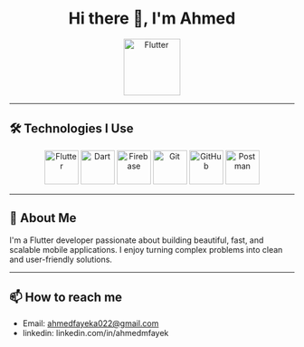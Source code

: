<h1 align="center">Hi there 👋, I'm Ahmed</h1>

<p align="center">
  <img src="https://storage.googleapis.com/cms-storage-bucket/0dbfcc7a59cd1cf16282.png" alt="Flutter" width="100"/>
</p>

---

## 🛠 Technologies I Use

<p align="center">
  <img src="https://cdn.jsdelivr.net/gh/devicons/devicon/icons/flutter/flutter-original.svg" alt="Flutter" width="60"/>
  <img src="https://cdn.jsdelivr.net/gh/devicons/devicon/icons/dart/dart-original.svg" alt="Dart" width="60"/>
  <img src="https://cdn.jsdelivr.net/gh/devicons/devicon/icons/firebase/firebase-plain.svg" alt="Firebase" width="60"/>
  <img src="https://cdn.jsdelivr.net/gh/devicons/devicon/icons/git/git-original.svg" alt="Git" width="60"/>
  <img src="https://cdn.jsdelivr.net/gh/devicons/devicon/icons/github/github-original.svg" alt="GitHub" width="60"/>
  <img src="https://www.vectorlogo.zone/logos/getpostman/getpostman-icon.svg" alt="Postman" width="60"/>
</p>

---

## 📱 About Me

I'm a Flutter developer passionate about building beautiful, fast, and scalable mobile applications. I enjoy turning complex problems into clean and user-friendly solutions.

---

## 📫 How to reach me

- Email: ahmedfayeka022@gmail.com
- linkedin: linkedin.com/in/ahmedmfayek
